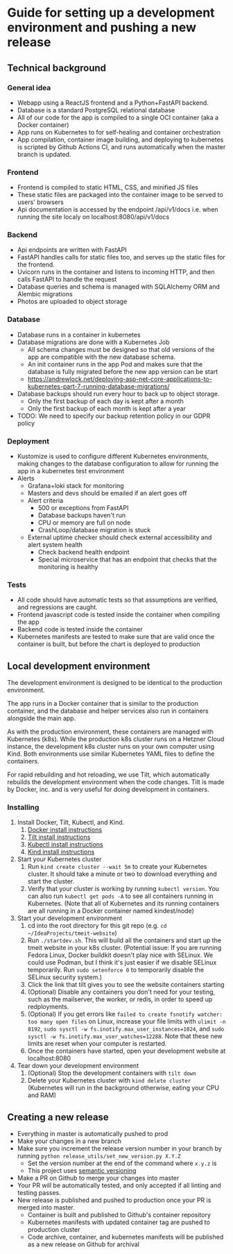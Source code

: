 # Guide for setting up a development environment and pushing a new release

## Technical background

### General idea

- Webapp using a ReactJS frontend and a Python+FastAPI backend.
- Database is a standard PostgreSQL relational database
- All of our code for the app is compiled to a single OCI container (aka a Docker container)
- App runs on Kubernetes to for self-healing and container orchestration
- App compilation, container image building, and deploying to kubernetes is scripted by Github Actions CI,
  and runs automatically when the master branch is updated.

### Frontend

- Frontend is compiled to static HTML, CSS, and minified JS files
- These static files are packaged into the container image to be served to users' browsers
- Api documentation is accessed by the endpoint /api/v1/docs i.e. when running the site localy on localhost:8080/api/v1/docs

### Backend

- Api endpoints are written with FastAPI
- FastAPI handles calls for static files too, and serves up the static files for the frontend.
- Uvicorn runs in the container and listens to incoming HTTP, and then calls FastAPI to handle the request
- Database queries and schema is managed with SQLAlchemy ORM and Alembic migrations
- Photos are uploaded to object storage

### Database

- Database runs in a container in kubernetes
- Database migrations are done with a Kubernetes Job
  - All schema changes must be designed so that old versions of the app are compatible with the new database schema.
  - An init container runs in the app Pod and makes sure that the database is fully migrated before the new app version can be start
  - https://andrewlock.net/deploying-asp-net-core-applications-to-kubernetes-part-7-running-database-migrations/
- Database backups should run every hour to back up to object storage.
  - Only the first backup of each day is kept after a month
  - Only the first backup of each month is kept after a year
- TODO: We need to specify our backup retention policy in our GDPR policy

### Deployment

- Kustomize is used to configure different Kubernetes environments,
  making changes to the database configuration to allow for running the app in a kubernetes test environment
- Alerts
  - Grafana+loki stack for monitoring
  - Masters and devs should be emailed if an alert goes off
  - Alert criteria
    - 500 or exceptions from FastAPI
    - Database backups haven't run
    - CPU or memory are full on node
    - CrashLoop/database migration is stuck
  - External uptime checker should check external accessibility and alert system health
    - Check backend health endpoint
    - Special microservice that has an endpoint that checks that the monitoring is healthy

### Tests

- All code should have automatic tests so that assumptions are verified, and regressions are caught.
- Frontend javascript code is tested inside the container when compiling the app
- Backend code is tested inside the container
- Kubernetes manifests are tested to make sure that are valid once the container is built,
  but before the chart is deployed to production

## Local development environment

The development environment is designed to be identical to the production environment. 

The app runs in a Docker container that is similar to the production container,
and the database and helper services also run in containers alongside the main app.

As with the production environment, these containers are managed with Kubernetes (k8s). 
While the production k8s cluster runs on a Hetzner Cloud instance, 
the development k8s cluster runs on your own computer using Kind.
Both environments use similar Kubernetes YAML files to define the containers.

For rapid rebuilding and hot reloading, we use Tilt, 
which automatically rebuilds the development environment when the code changes.
Tilt is made by Docker, inc. and is very useful for doing development in containers.

### Installing
1. Install Docker, Tilt, Kubectl, and Kind.
   1. [Docker install instructions](https://www.docker.com/)
   2. [Tilt install instructions](https://docs.tilt.dev/)
   3. [Kubectl install instructions](https://kubernetes.io/docs/tasks/tools/)
   4. [Kind install instructions](https://kind.sigs.k8s.io/docs/user/quick-start)
2. Start your Kubernetes cluster
   1. Run `kind create cluster --wait 5m` to create your Kubernetes cluster. It should take a minute or two to download everything and start the cluster.
   2. Verify that your cluster is working by running `kubectl version`. You can also run `kubectl get pods -A` to see all containers running in Kubernetes. (Note that all of Kubernetes and its running containers are all running in a Docker container named kindest/node)
3. Start your development environment
   1. cd into the root directory for this git repo (e.g. `cd ~/IdeaProjects/tmeit-website`)
   2. Run `./startdev.sh`. This will build all the containers and start up the tmeit website in your k8s cluster. (Potential issue: If you are running Fedora Linux, Docker buildkit doesn't play nice with SELinux. We could use Podman, but I think it's just easier if we disable SELinux temporarily. Run `sudo setenforce 0` to temporarily disable the SELinux security system.)
   3. Click the link that tilt gives you to see the website containers starting
   4. (Optional) Disable any containers you don't need for your testing, such as the mailserver, the worker, or redis, in order to speed up redployments.
   5. (Optional) If you get errors like `failed to create fsnotify watcher: too many open files` on Linux, increase your file limits with `ulimit -n 8192`, `sudo sysctl -w fs.inotify.max_user_instances=1024`, and `sudo sysctl -w fs.inotify.max_user_watches=12288`. Note that these new limits are reset when your computer is restarted.
   6. Once the containers have started, open your development website at localhost:8080
4. Tear down your development environment
   1. (Optional) Stop the development containers with `tilt down`
   2. Delete your Kubernetes cluster with `kind delete cluster` (Kubernetes will run in the background otherwise, eating your CPU and RAM)

## Creating a new release

- Everything in master is automatically pushed to prod
- Make your changes in a new branch
- Make sure you increment the release version number in your branch by running `python release_utils/set_new_version.py X.Y.Z`
  - Set the version number at the end of the command where `x.y.z` is
  - This project uses [semantic versioning](https://semver.org/)
- Make a PR on Github to merge your changes into master
- Your PR will be automatically tested, and only accepted if all linting and testing passes.
- New release is published and pushed to production once your PR is merged into master.
  - Container is built and published to Github's container repository
  - Kubernetes manifests with updated container tag are pushed to production cluster
  - Code archive, container, and kubernetes manifests will be published as a new release on Github for archival

